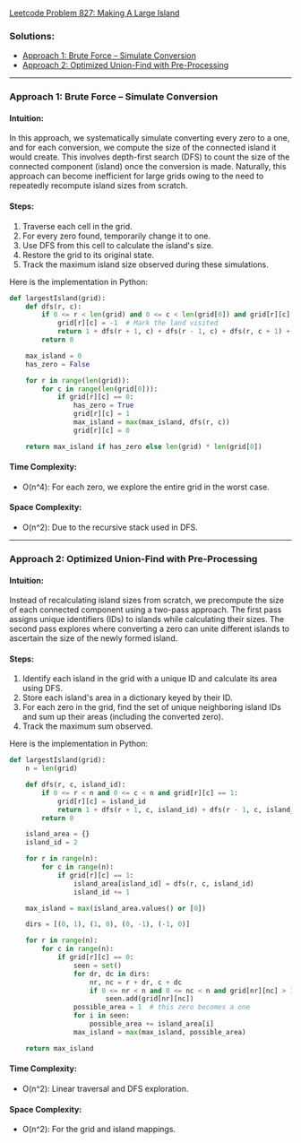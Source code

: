 [Leetcode Problem 827: Making A Large Island](https://leetcode.com/problems/making-a-large-island/)

### Solutions:

- [Approach 1: Brute Force – Simulate Conversion](#approach-1-brute-force-–-simulate-conversion)
- [Approach 2: Optimized Union-Find with Pre-Processing](#approach-2-optimized-union-find-with-pre-processing)

---

### Approach 1: Brute Force – Simulate Conversion

#### Intuition:
In this approach, we systematically simulate converting every zero to a one, and for each conversion, we compute the size of the connected island it would create. This involves depth-first search (DFS) to count the size of the connected component (island) once the conversion is made. Naturally, this approach can become inefficient for large grids owing to the need to repeatedly recompute island sizes from scratch.

#### Steps:
1. Traverse each cell in the grid.
2. For every zero found, temporarily change it to one.
3. Use DFS from this cell to calculate the island's size.
4. Restore the grid to its original state.
5. Track the maximum island size observed during these simulations.

Here is the implementation in Python:

```python
def largestIsland(grid):
    def dfs(r, c):
        if 0 <= r < len(grid) and 0 <= c < len(grid[0]) and grid[r][c] == 1:
            grid[r][c] = -1  # Mark the land visited
            return 1 + dfs(r + 1, c) + dfs(r - 1, c) + dfs(r, c + 1) + dfs(r, c - 1)
        return 0

    max_island = 0
    has_zero = False

    for r in range(len(grid)):
        for c in range(len(grid[0])):
            if grid[r][c] == 0:
                has_zero = True
                grid[r][c] = 1
                max_island = max(max_island, dfs(r, c))
                grid[r][c] = 0

    return max_island if has_zero else len(grid) * len(grid[0])
```

#### Time Complexity:
- O(n^4): For each zero, we explore the entire grid in the worst case.

#### Space Complexity:
- O(n^2): Due to the recursive stack used in DFS.

---

### Approach 2: Optimized Union-Find with Pre-Processing

#### Intuition:
Instead of recalculating island sizes from scratch, we precompute the size of each connected component using a two-pass approach. The first pass assigns unique identifiers (IDs) to islands while calculating their sizes. The second pass explores where converting a zero can unite different islands to ascertain the size of the newly formed island.

#### Steps:
1. Identify each island in the grid with a unique ID and calculate its area using DFS.
2. Store each island's area in a dictionary keyed by their ID.
3. For each zero in the grid, find the set of unique neighboring island IDs and sum up their areas (including the converted zero).
4. Track the maximum sum observed.

Here is the implementation in Python:

```python
def largestIsland(grid):
    n = len(grid)

    def dfs(r, c, island_id):
        if 0 <= r < n and 0 <= c < n and grid[r][c] == 1:
            grid[r][c] = island_id
            return 1 + dfs(r + 1, c, island_id) + dfs(r - 1, c, island_id) + dfs(r, c + 1, island_id) + dfs(r, c - 1, island_id)
        return 0

    island_area = {}
    island_id = 2

    for r in range(n):
        for c in range(n):
            if grid[r][c] == 1:
                island_area[island_id] = dfs(r, c, island_id)
                island_id += 1

    max_island = max(island_area.values() or [0])

    dirs = [(0, 1), (1, 0), (0, -1), (-1, 0)]

    for r in range(n):
        for c in range(n):
            if grid[r][c] == 0:
                seen = set()
                for dr, dc in dirs:
                    nr, nc = r + dr, c + dc
                    if 0 <= nr < n and 0 <= nc < n and grid[nr][nc] > 1:
                        seen.add(grid[nr][nc])
                possible_area = 1  # this zero becomes a one
                for i in seen:
                    possible_area += island_area[i]
                max_island = max(max_island, possible_area)

    return max_island
```

#### Time Complexity:
- O(n^2): Linear traversal and DFS exploration.

#### Space Complexity:
- O(n^2): For the grid and island mappings.

